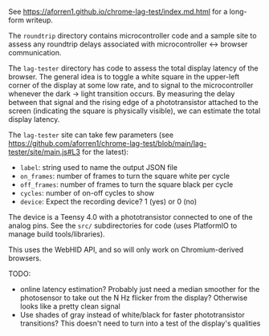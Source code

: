 See https://aforren1.github.io/chrome-lag-test/index.md.html for a long-form writeup.

The `roundtrip` directory contains microcontroller code and a sample site to assess any roundtrip delays associated with microcontroller <-> browser communication.

The `lag-tester` directory has code to assess the total display latency of the browser. The general idea is to toggle a white square in the upper-left corner of the display at some low rate, and to signal to the microcontroller whenever the dark -> light transition occurs. By measuring the delay between that signal and the rising edge of a phototransistor attached to the screen (indicating the square is physically visible), we can estimate the total display latency.

The `lag-tester` site can take few parameters (see https://github.com/aforren1/chrome-lag-test/blob/main/lag-tester/site/main.js#L3 for the latest):

 - `label`: string used to name the output JSON file
 - `on_frames`: number of frames to turn the square white per cycle
 - `off_frames`: number of frames to turn the square black per cycle
 - `cycles`: number of on-off cycles to show
 - `device`: Expect the recording device? 1 (yes) or 0 (no)

The device is a Teensy 4.0 with a phototransistor connected to one of the analog pins. See the `src/` subdirectories for code (uses PlatformIO to manage build tools/libraries).

This uses the WebHID API, and so will only work on Chromium-derived browsers.

TODO:
 - online latency estimation? Probably just need a median smoother for the photosensor to take out the N Hz flicker from the display? Otherwise looks like a pretty clean signal
 - Use shades of gray instead of white/black for faster phototransistor transitions? This doesn't need to turn into a test of the display's qualities
